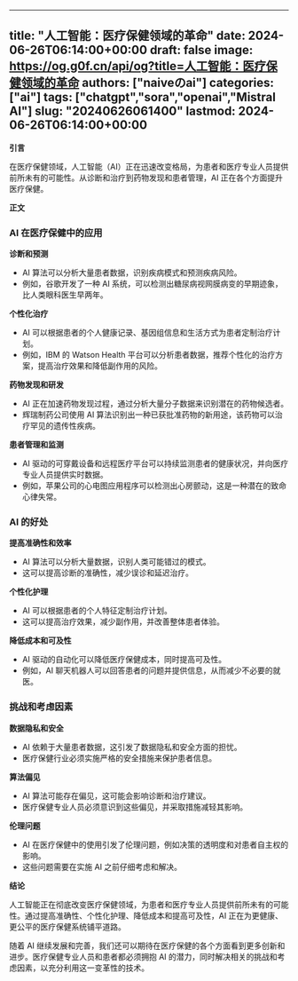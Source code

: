 
---
title: "人工智能：医疗保健领域的革命"
date: 2024-06-26T06:14:00+00:00
draft: false
image: https://og.g0f.cn/api/og?title=人工智能：医疗保健领域的革命
authors: ["naiveのai"]
categories: ["ai"]
tags: ["chatgpt","sora","openai","Mistral AI"]
slug: "20240626061400"
lastmod: 2024-06-26T06:14:00+00:00
---
**引言**

在医疗保健领域，人工智能（AI）正在迅速改变格局，为患者和医疗专业人员提供前所未有的可能性。从诊断和治疗到药物发现和患者管理，AI 正在各个方面提升医疗保健。

**正文**

### AI 在医疗保健中的应用

**诊断和预测**

* AI 算法可以分析大量患者数据，识别疾病模式和预测疾病风险。
* 例如，谷歌开发了一种 AI 系统，可以检测出糖尿病视网膜病变的早期迹象，比人类眼科医生早两年。

**个性化治疗**

* AI 可以根据患者的个人健康记录、基因组信息和生活方式为患者定制治疗计划。
* 例如，IBM 的 Watson Health 平台可以分析患者数据，推荐个性化的治疗方案，提高治疗效果和降低副作用的风险。

**药物发现和研发**

* AI 正在加速药物发现过程，通过分析大量分子数据来识别潜在的药物候选者。
* 辉瑞制药公司使用 AI 算法识别出一种已获批准药物的新用途，该药物可以治疗罕见的遗传性疾病。

**患者管理和监测**

* AI 驱动的可穿戴设备和远程医疗平台可以持续监测患者的健康状况，并向医疗专业人员提供实时数据。
* 例如，苹果公司的心电图应用程序可以检测出心房颤动，这是一种潜在的致命心律失常。

### AI 的好处

**提高准确性和效率**

* AI 算法可以分析大量数据，识别人类可能错过的模式。
* 这可以提高诊断的准确性，减少误诊和延迟治疗。

**个性化护理**

* AI 可以根据患者的个人特征定制治疗计划。
* 这可以提高治疗效果，减少副作用，并改善整体患者体验。

**降低成本和可及性**

* AI 驱动的自动化可以降低医疗保健成本，同时提高可及性。
* 例如，AI 聊天机器人可以回答患者的问题并提供信息，从而减少不必要的就医。

### 挑战和考虑因素

**数据隐私和安全**

* AI 依赖于大量患者数据，这引发了数据隐私和安全方面的担忧。
* 医疗保健行业必须实施严格的安全措施来保护患者信息。

**算法偏见**

* AI 算法可能存在偏见，这可能会影响诊断和治疗建议。
* 医疗保健专业人员必须意识到这些偏见，并采取措施减轻其影响。

**伦理问题**

* AI 在医疗保健中的使用引发了伦理问题，例如决策的透明度和对患者自主权的影响。
* 这些问题需要在实施 AI 之前仔细考虑和解决。

**结论**

人工智能正在彻底改变医疗保健领域，为患者和医疗专业人员提供前所未有的可能性。通过提高准确性、个性化护理、降低成本和提高可及性，AI 正在为更健康、更公平的医疗保健系统铺平道路。

随着 AI 继续发展和完善，我们还可以期待在医疗保健的各个方面看到更多创新和进步。医疗保健专业人员和患者都必须拥抱 AI 的潜力，同时解决相关的挑战和考虑因素，以充分利用这一变革性的技术。